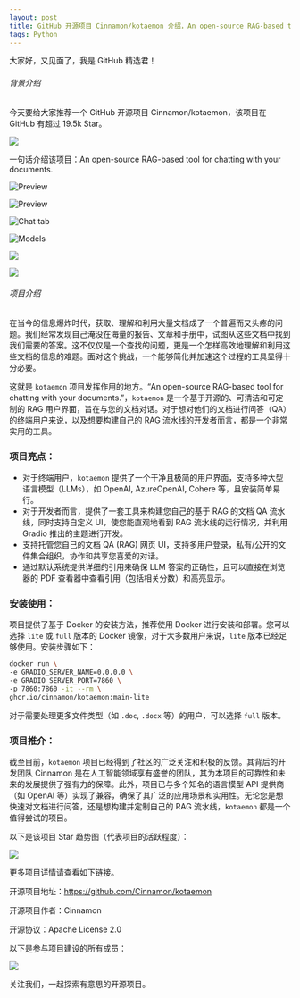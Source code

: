 ```yaml
---
layout: post
title: GitHub 开源项目 Cinnamon/kotaemon 介绍，An open-source RAG-based tool for chatting with your documents.
tags: Python
---
```


大家好，又见面了，我是 GitHub 精选君！

###### 背景介绍

今天要给大家推荐一个 GitHub 开源项目 Cinnamon/kotaemon，该项目在 GitHub 有超过 19.5k Star。

![](https://stats.deeptrain.net/repo/Cinnamon/kotaemon/?theme=light)

一句话介绍该项目：An open-source RAG-based tool for chatting with your documents.




![Preview](https://raw.githubusercontent.com/Cinnamon/kotaemon/main/docs/images/preview-graph.png)

![Preview](https://raw.githubusercontent.com/Cinnamon/kotaemon/main/docs/images/preview.png)

![Chat tab](https://raw.githubusercontent.com/Cinnamon/kotaemon/main/docs/images/chat-tab.png)

![Models](https://raw.githubusercontent.com/Cinnamon/kotaemon/main/docs/images/models.png)

![](https://abroad.hellogithub.com/v1/widgets/recommend.svg?rid=d3141471a0244d5798bc654982b263eb&claim_uid=RLiD9UZ1rEHNaMf&theme=small)

![](https://raw.githubusercontent.com/Cinnamon/kotaemon/main/docs/images/pdf-viewer-setup.png)


###### 项目介绍

在当今的信息爆炸时代，获取、理解和利用大量文档成了一个普遍而又头疼的问题。我们经常发现自己淹没在海量的报告、文章和手册中，试图从这些文档中找到我们需要的答案。这不仅仅是一个查找的问题，更是一个怎样高效地理解和利用这些文档的信息的难题。面对这个挑战，一个能够简化并加速这个过程的工具显得十分必要。

这就是 `kotaemon` 项目发挥作用的地方。“An open-source RAG-based tool for chatting with your documents.”，`kotaemon` 是一个基于开源的、可清洁和可定制的 RAG 用户界面，旨在与您的文档对话。对于想对他们的文档进行问答（QA）的终端用户来说，以及想要构建自己的 RAG 流水线的开发者而言，都是一个非常实用的工具。

### 项目亮点：
- 对于终端用户，`kotaemon` 提供了一个干净且极简的用户界面，支持多种大型语言模型（LLMs），如 OpenAI, AzureOpenAI, Cohere 等，且安装简单易行。
- 对于开发者而言，提供了一套工具来构建您自己的基于 RAG 的文档 QA 流水线，同时支持自定义 UI，使您能直观地看到 RAG 流水线的运行情况，并利用 Gradio 推出的主题进行开发。
- 支持托管您自己的文档 QA (RAG) 网页 UI，支持多用户登录，私有/公开的文件集合组织，协作和共享您喜爱的对话。
- 通过默认系统提供详细的引用来确保 LLM 答案的正确性，且可以直接在浏览器的 PDF 查看器中查看引用（包括相关分数）和高亮显示。

### 安装使用：
项目提供了基于 Docker 的安装方法，推荐使用 Docker 进行安装和部署。您可以选择 `lite` 或 `full` 版本的 Docker 镜像，对于大多数用户来说，`lite` 版本已经足够使用。安装步骤如下：

```bash
docker run \
-e GRADIO_SERVER_NAME=0.0.0.0 \
-e GRADIO_SERVER_PORT=7860 \
-p 7860:7860 -it --rm \
ghcr.io/cinnamon/kotaemon:main-lite
```
对于需要处理更多文件类型（如 `.doc`, `.docx` 等）的用户，可以选择 `full` 版本。

### 项目推介：
截至目前，`kotaemon` 项目已经得到了社区的广泛关注和积极的反馈。其背后的开发团队 Cinnamon 是在人工智能领域享有盛誉的团队，其为本项目的可靠性和未来的发展提供了强有力的保障。此外，项目已与多个知名的语言模型 API 提供商（如 OpenAI 等）实现了兼容，确保了其广泛的应用场景和实用性。无论您是想快速对文档进行问答，还是想构建并定制自己的 RAG 流水线，`kotaemon` 都是一个值得尝试的项目。

以下是该项目 Star 趋势图（代表项目的活跃程度）：

![](https://api.star-history.com/svg?repos=Cinnamon/kotaemon&type=Timeline)

更多项目详情请查看如下链接。

开源项目地址：https://github.com/Cinnamon/kotaemon 

开源项目作者：Cinnamon

开源协议：Apache License 2.0

以下是参与项目建设的所有成员：

![](https://contrib.rocks/image?repo=Cinnamon/kotaemon)

关注我们，一起探索有意思的开源项目。

